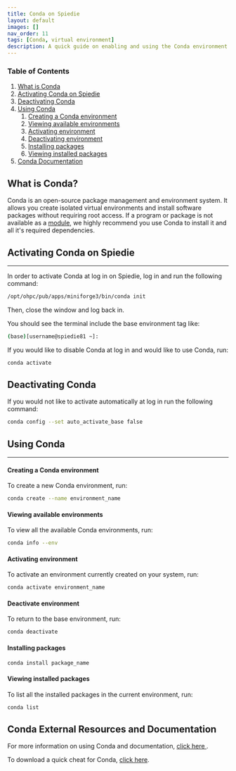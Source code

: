 ```yaml
---
title: Conda on Spiedie
layout: default
images: []
nav_order: 11
tags: [Conda, virtual environment]
description: A quick guide on enabling and using the Conda environment manager on Spiedie. 
---
```


### Table of Contents 
1. [What is Conda](#conda_intro)
2. [Activating Conda on Spiedie](#conda_activate)
3. [Deactivating Conda](#conda_deactivate)
4. [Using Conda](#conda_use)
    1. [Creating a Conda environment](#conda_venv)
    2. [Viewing available environments](#conda_list)
    3. [Activating environment](#conda_env_activate)
    4. [Deactivating environment](#conda_env_deactivate)
    3. [Installing packages](#conda_install)
    4. [Viewing installed packages](#conda_env_list)
5. [Conda Documentation](#conda_doc)

## <a name="conda_intro"></a> What is Conda?

Conda is an open-source package management and environment system. It allows you create isolated virtual environments and install software packages without requiring root access. If a program or package is not available as a [module](spiedie_modules.html), we highly recommend you use Conda to install it and all it's required dependencies. 

## <a name="conda_activate"></a> Activating Conda on Spiedie

---

In order to activate Conda at log in on Spiedie, log in and run the following command: 

``` bash
/opt/ohpc/pub/apps/miniforge3/bin/conda init
```

Then, close the window and log back in. 

You should see the terminal include the base environment tag like: 

```bash
(base)[username@spiedie81 ~]:
```

If you would like to disable Conda at log in and would like to use Conda, run: 

```bash 
conda activate 
```
## <a name="conda_deactivate"></a> Deactivating Conda

If you would not like to activate automatically at log in run the following command: 

``` bash 
conda config --set auto_activate_base false
```

## <a name="conda_use"></a> Using Conda

---

#### <a name="conda_venv"></a> Creating a Conda environment

To create a new Conda environment, run: 

```bash
conda create --name environment_name
```

#### <a name="conda_list"></a> Viewing available environments 

To view all the available Conda environments, run: 

``` bash
conda info --env
```

#### <a name="conda_env_activate"></a> Activating environment 

To activate an environment currently created on your system, run: 

``` bash 
conda activate environment_name
```
#### <a name="conda_env_deactivate"></a> Deactivate environment

To return to the base environment, run:
``` bash
conda deactivate
```

#### <a name="conda_install"></a> Installing packages

``` bash
conda install package_name
```
#### <a name="conda_env_list"></a> Viewing installed packages

To list all the installed packages in the current environment, run: 

```bash
conda list
```


## <a name="conda_doc"></a> Conda External Resources and Documentation

For more information on using Conda and documentation, <a href="https://docs.conda.io/projects/conda/en/latest/user-guide/overview.html" target="_blank"> click here </a>.

To download a quick cheat for Conda, <a href="https://docs.conda.io/projects/conda/en/latest/user-guide/cheatsheet.html" target="_blank">click here</a>.
